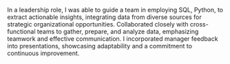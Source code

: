 In a leadership role, I was able to guide a team in employing SQL, Python, to extract actionable insights, integrating data from diverse sources for strategic organizational opportunities. Collaborated closely with cross-functional teams to gather, prepare, and analyze data, emphasizing teamwork and effective communication. I incorporated manager feedback into presentations, showcasing adaptability and a commitment to continuous improvement.
